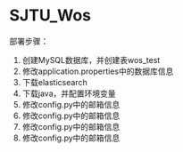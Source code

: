 # SJTU_Wos
部署步骤：
1. 创建MySQL数据库，并创建表wos_test
2. 修改application.properties中的数据库信息
3. 下载elasticsearch
4. 下载java，并配置环境变量
5. 修改config.py中的邮箱信息
6. 修改config.py中的邮箱信息
7. 修改config.py中的邮箱信息
8. 修改config.py中的邮箱信息